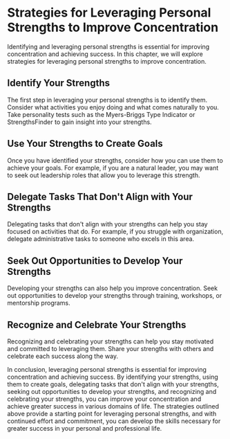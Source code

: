# Strategies for Leveraging Personal Strengths to Improve Concentration

Identifying and leveraging personal strengths is essential for improving concentration and achieving success. In this chapter, we will explore strategies for leveraging personal strengths to improve concentration.

Identify Your Strengths
-----------------------

The first step in leveraging your personal strengths is to identify them. Consider what activities you enjoy doing and what comes naturally to you. Take personality tests such as the Myers-Briggs Type Indicator or StrengthsFinder to gain insight into your strengths.

Use Your Strengths to Create Goals
----------------------------------

Once you have identified your strengths, consider how you can use them to achieve your goals. For example, if you are a natural leader, you may want to seek out leadership roles that allow you to leverage this strength.

Delegate Tasks That Don't Align with Your Strengths
---------------------------------------------------

Delegating tasks that don't align with your strengths can help you stay focused on activities that do. For example, if you struggle with organization, delegate administrative tasks to someone who excels in this area.

Seek Out Opportunities to Develop Your Strengths
------------------------------------------------

Developing your strengths can also help you improve concentration. Seek out opportunities to develop your strengths through training, workshops, or mentorship programs.

Recognize and Celebrate Your Strengths
--------------------------------------

Recognizing and celebrating your strengths can help you stay motivated and committed to leveraging them. Share your strengths with others and celebrate each success along the way.

In conclusion, leveraging personal strengths is essential for improving concentration and achieving success. By identifying your strengths, using them to create goals, delegating tasks that don't align with your strengths, seeking out opportunities to develop your strengths, and recognizing and celebrating your strengths, you can improve your concentration and achieve greater success in various domains of life. The strategies outlined above provide a starting point for leveraging personal strengths, and with continued effort and commitment, you can develop the skills necessary for greater success in your personal and professional life.
